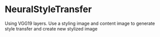 # NeuralStyleTransfer
Using VGG19 layers. Use a styling image and content image to generate style transfer and create new stylized image
